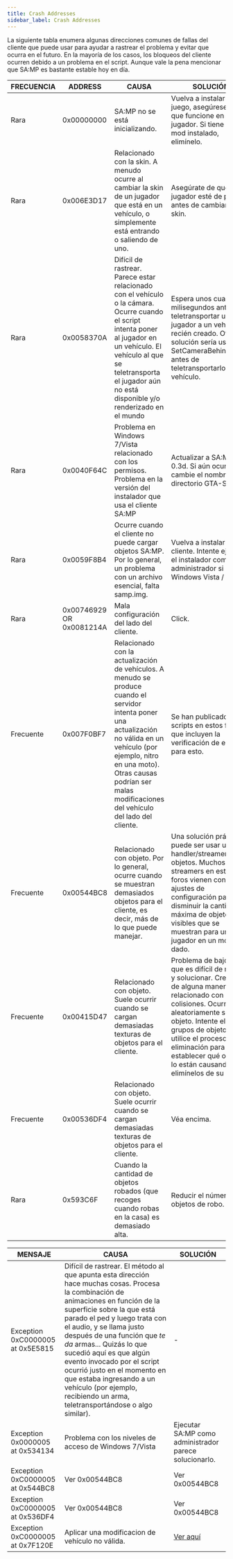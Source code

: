```yaml
---
title: Crash Addresses
sidebar_label: Crash Addresses
---
```


La siguiente tabla enumera algunas direcciones comunes de fallas del cliente que puede usar para ayudar a rastrear el problema y evitar que ocurra en el futuro. En la mayoría de los casos, los bloqueos del cliente ocurren debido a un problema en el script. Aunque vale la pena mencionar que SA:MP es bastante estable hoy en día.

| FRECUENCIA | ADDRESS                  | CAUSA                                                                                                                                                                                                                                                             | SOLUCIÓN                                                                                                                                                                                                                                                                                                            |
| ---------- | ------------------------ | ----------------------------------------------------------------------------------------------------------------------------------------------------------------------------------------------------------------------------------------------------------------- | ------------------------------------------------------------------------------------------------------------------------------------------------------------------------------------------------------------------------------------------------------------------------------------------------------------------- |
| Rara       | 0x00000000               | SA:MP no se está inicializando.                                                                                                                                                                                                                                   | Vuelva a instalar el juego, asegúrese de que funcione en un solo jugador. Si tiene algún mod instalado, elimínelo.                                                                                                                                                                                                  |
| Rara       | 0x006E3D17               | Relacionado con la skin. A menudo ocurre al cambiar la skin de un jugador que está en un vehículo, o simplemente está entrando o saliendo de uno.                                                                                                                 | Asegúrate de que el jugador esté de pie antes de cambiar su skin.                                                                                                                                                                                                                                                   |
| Rara       | 0x0058370A               | Difícil de rastrear. Parece estar relacionado con el vehículo o la cámara. Ocurre cuando el script intenta poner al jugador en un vehículo. El vehículo al que se teletransporta el jugador aún no está disponible y/o renderizado en el mundo                    | Espera unos cuantos milisegundos antes de teletransportar un jugador a un vehículo recién creado. Otra solución sería usar SetCameraBehindPlayer antes de teletransportarlos al vehículo.                                                                                                                           |
| Rara       | 0x0040F64C               | Problema en Windows 7/Vista relacionado con los permisos. Problema en la versión del instalador que usa el cliente SA:MP                                                                                                                                          | Actualizar a SA:MP 0.3d. Si aún ocurre, cambie el nombre de su directorio GTA-SA.                                                                                                                                                                                                                                   |
| Rara       | 0x0059F8B4               | Ocurre cuando el cliente no puede cargar objetos SA:MP. Por lo general, un problema con un archivo esencial, falta samp.img.                                                                                                                                      | Vuelva a instalar el cliente. Intente ejecutar el instalador como administrador si usa Windows Vista / 7.                                                                                                                                                                                                           |
| Rara       | 0x00746929 OR 0x0081214A | Mala configuración del lado del cliente.                                                                                                                                                                                                                          | Click.                                                                                                                                                                                                                                                                                                              |
| Frecuente  | 0x007F0BF7               | Relacionado con la actualización de vehículos. A menudo se produce cuando el servidor intenta poner una actualización no válida en un vehículo (por ejemplo, nitro en una moto). Otras causas podrían ser malas modificaciones del vehículo del lado del cliente. | Se han publicado varios scripts en estos foros que incluyen la verificación de errores para esto.                                                                                                                                                                                                                   |
| Frecuente  | 0x00544BC8               | Relacionado con objeto. Por lo general, ocurre cuando se muestran demasiados objetos para el cliente, es decir, más de lo que puede manejar.                                                                                                                      | Una solución práctica puede ser usar un handler/streamer de objetos. Muchos streamers en estos foros vienen con ajustes de configuración para disminuir la cantidad máxima de objetos visibles que se muestran para un jugador en un momento dado.                                                                  |
| Frecuente  | 0x00415D47               | Relacionado con objeto. Suele ocurrir cuando se cargan demasiadas texturas de objetos para el cliente.                                                                                                                                                            | Problema de bajo nivel que es difícil de rastrear y solucionar. Creo que de alguna manera está relacionado con las colisiones. Ocurre aleatoriamente según el objeto. Intente eliminar grupos de objetos y utilice el proceso de eliminación para establecer qué objetos lo están causando y elimínelos de su modo. |
| Frecuente  | 0x00536DF4               | Relacionado con objeto. Suele ocurrir cuando se cargan demasiadas texturas de objetos para el cliente.                                                                                                                                                            | Véa encima.                                                                                                                                                                                                                                                                                                         |
| Rara       | 0x593C6F                 | Cuando la cantidad de objetos robados (que recoges cuando robas en la casa) es demasiado alta.                                                                                                                                                                    | Reducir el número de objetos de robo.                                                                                                                                                                                                                                                                               |

| MENSAJE                          | CAUSA                                                                                                                                                                                                                                                                                                                                                                                                                                                                                     | SOLUCIÓN                                               |
| -------------------------------- | ----------------------------------------------------------------------------------------------------------------------------------------------------------------------------------------------------------------------------------------------------------------------------------------------------------------------------------------------------------------------------------------------------------------------------------------------------------------------------------------- | ------------------------------------------------------ |
| Exception 0xC0000005 at 0x5E5815 | Difícil de rastrear. El método al que apunta esta dirección hace muchas cosas. Procesa la combinación de animaciones en función de la superficie sobre la que está parado el ped y luego trata con el audio, y se llama justo después de una función que _te da_ armas... Quizás lo que sucedió aquí es que algún evento invocado por el script ocurrió justo en el momento en que estaba ingresando a un vehículo (por ejemplo, recibiendo un arma, teletransportándose o algo similar). | -                                                      |
| Exception 0x0000005 at 0x534134  | Problema con los niveles de acceso de Windows 7/Vista                                                                                                                                                                                                                                                                                                                                                                                                                                     | Ejecutar SA:MP como administrador parece solucionarlo. |
| Exception 0xC0000005 at 0x544BC8 | Ver 0x00544BC8                                                                                                                                                                                                                                                                                                                                                                                                                                                                            | Ver 0x00544BC8                                         |
| Exception 0xC0000005 at 0x536DF4 | Ver 0x00544BC8                                                                                                                                                                                                                                                                                                                                                                                                                                                                            | Ver 0x00544BC8                                         |
| Exception 0xC0000005 at 0x7F120E | Aplicar una modificacion de vehículo no válida.                                                                                                                                                                                                                                                                                                                                                                                                                                           | [Ver aquí](CommonIssues)                               |
